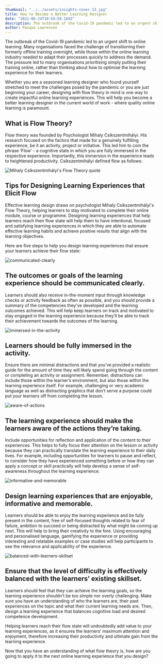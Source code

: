 ```yaml
---
thumbnail: "../../assets/insights-cover-13.jpg"
title: How to Become a Better Learning Designer
date: "2021-06-24T10:59:59.169Z"
description: The outbreak of the Covid-19 pandemic led to an urgent shift to online learning. Many organisations faced the challenge of transitioning their formerly offline training overnight, while those within the online learning industry needed to adapt their processes quickly to address the demand.
author: Pasqua Lawrenson
---
```


The outbreak of the Covid-19 pandemic led to an urgent shift to online learning. Many organisations faced the challenge of transitioning their formerly offline training overnight, while those within the online learning industry needed to adapt their processes quickly to address the demand. The pressure led to many organisations prioritising simply putting their training online, rather than thinking about how to optimise the learning experience for their learners.

Whether you are a seasoned learning designer who found yourself stretched to meet the challenges posed by the pandemic or you are just beginning your career, designing with flow theory in mind is one way to create impactful online learning experiences. This will help you become a better learning designer in the current world of work - where quality online learning is paramount.

## What is Flow Theory?

Flow theory was founded by Psychologist Mihaly Csíkszentmihályi. His research focused on the factors that made for a genuinely fulfilling experience, be it an activity, project or initiative. This led him to coin the phrase ‘Flow’ - a cognitive state in which you are fully immersed in the respective experience. Importantly, this immersion in the experience leads to heightened productivity. Csíkszentmihályi defined flow as follows:

![Mihaly Csíkszentmihályi's Flow Theory quote](./mihaly-csíkszentmihályi-quote.png)

## Tips for Designing Learning Experiences that Elicit Flow

Effective learning design draws on psychologist Mihaly Csíkszentmihályi's Flow Theory, helping learners to stay motivated to complete their online module, course or programme. Designing learning experiences that help learners reach their flow state will help them to have intentional, focused and satisfying learning experiences in which they are able to automate effective learning habits and achieve positive results that align with the learning objectives.

Here are five steps to help you design learning experiences that ensure your learners achieve their flow state:

![communicated-clearly](./communicate-clearly.png?align=left&height=300&width=250&caption=My%20awesome%20picture%20caption "The outcomes or goals of the learning experience should be communicated clearly.")

## The outcomes or goals of the learning experience should be communicated clearly.

Learners should also receive in-the-moment input through knowledge checks or activity feedback as often as possible, and you should provide a summary of the competencies they’ve developed and the learning outcomes achieved. This will help keep learners on track and motivated to stay engaged in the learning experience because they’ll be able to track their achievement towards the outcomes of the learning.

![immersed-in-the-activity](./immersed-in-the-activity.png)

## Learners should be fully immersed in the activity.

Ensure there are minimal distractions and that you’ve provided a realistic guide for the amount of time they will likely spend going through the content or completing an activity or assignment. Remember, distractions can include those within the learner’s environment, but also those within the learning experience itself. For example, challenging or very academic language as well as distracting graphics that don’t serve a purpose could put your learners off from completing the lesson.

![aware-of-actions](./aware-of-actions.png)

## The learning experience should make the learners aware of the actions they’re taking.

Include opportunities for reflection and application of the content to their experiences. This helps to fully focus their attention on the lesson or activity because they can practically translate the learning experience to their daily lives. For example, including opportunities for learners to pause and reflect, to consider how they have experienced something before or how they can apply a concept or skill practically will help develop a sense of self-awareness throughout the learning experience.

![informative-and-memorable](./informative-and-memorable.png)

## Design learning experiences that are enjoyable, informative and memorable.

Learners should be able to enjoy the learning experience and be fully present in the content, free of self-focused thoughts related to fear of failure, ambition to succeed or being distracted by what might be coming up next. This will help to bring their creativity to the fore. Using encouraging and personalised language, gamifying the experience or providing interesting and relatable examples or case studies will help participants to see the relevance and applicability of the experience.

![balanced-with-learners-skillset](./balanced-with-learners-skillset.png)

## Ensure that the level of difficulty is effectively balanced with the learners’ existing skillset.

Learners should feel that they can achieve the learning goals, so the learning experience shouldn’t be too simple nor overly challenging. Make sure you have an understanding of who the learners are, their past experiences on the topic and what their current learning needs are. Then, design a learning experience that balances cognitive load and desired competence development.

Helping learners reach their flow state will undoubtedly add value to your learning experiences, as it ensures the learners’ maximum attention and enjoyment, therefore increasing their productivity and ultimate gain from the learning experience.

Now that you have an understanding of what flow theory is, how are you going to apply it to the next online learning experience that you design?
